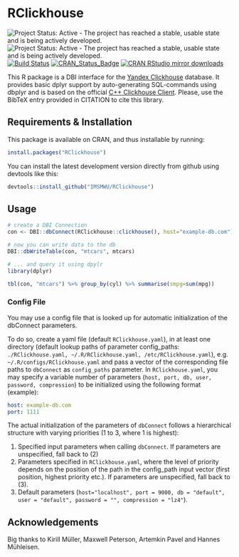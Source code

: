 # RClickhouse

![Project Status: Active - The project has reached a stable, usable state and is being actively developed.](http://www.repostatus.org/badges/latest/active.svg) ![Project Status: Active - The project has reached a stable, usable state and is being actively developed.](https://img.shields.io/github/release/IMSMWU/RClickhouse.svg) [![Build Status](https://travis-ci.org/IMSMWU/RClickhouse.svg?branch=master)](https://travis-ci.org/IMSMWU/RClickhouse)
[![CRAN_Status_Badge](http://www.r-pkg.org/badges/version/RClickhouse)](https://cran.r-project.org/package=RClickhouse)
[![CRAN RStudio mirror downloads](http://cranlogs.r-pkg.org/badges/RClickhouse)](https://cran.r-project.org/package=RClickhouse)

This R package is a DBI interface for the [Yandex Clickhouse](https://clickhouse.yandex) database. It provides basic dplyr support by auto-generating SQL-commands using dbplyr and is based on the official [C++ Clickhouse Client](https://github.com/artpaul/clickhouse-cpp). Please, use the BibTeX entry provided in CITATION to cite this library.

## Requirements & Installation
This package is available on CRAN, and thus installable by running:

```R
install.packages("RClickhouse")
```

You can install the latest development version directly from github using devtools like this:

```R
devtools::install_github("IMSMWU/RClickhouse")
```

## Usage
```R
# create a DBI Connection
con <- DBI::dbConnect(RClickhouse::clickhouse(), host="example-db.com")

# now you can write data to the db
DBI::dbWriteTable(con, "mtcars", mtcars)

# ... and query it using dpylr
library(dplyr)

tbl(con, "mtcars") %>% group_by(cyl) %>% summarise(smpg=sum(mpg))
```
### Config File
You may use a config file that is looked up for automatic initialization of the dbConnect parameters.

To do so, create a yaml file (default ```RClickhouse.yaml```), in at least one directory (default lookup paths of parameter config_paths: ```./RClickhouse.yaml, ~/.R/RClickhouse.yaml, /etc/RClickhouse.yaml```), e.g. ```~/.R/configs/RClickhouse.yaml``` and pass a vector of the corresponding file paths to ```dbConnect``` as ```config_paths``` parameter.
In ```RClickhouse.yaml```, you may specify a variable number of parameters (```host, port, db, user, password, compression```) to be initialized using the following format (example):
```YAML
host: example-db.com
port: 1111
```
The actual initialization of the parameters of ```dbConnect``` follows a hierarchical structure with varying priorities (1 to 3, where 1 is highest):
 1. Specified input parameters when calling ```dbConnect```. If parameters are unspecified, fall back to (2)
 2. Parameters specified in ```RClickhouse.yaml```, where the level of priority depends on the position of the path in the config_path input vector (first position, highest priority etc.). If parameters are unspecified, fall back to (3).
 3. Default parameters (```host="localhost", port = 9000, db = "default", user = "default", password = "", compression = "lz4"```).


## Acknowledgements
Big thanks to Kirill Müller, Maxwell Peterson, Artemkin Pavel and Hannes Mühleisen.
